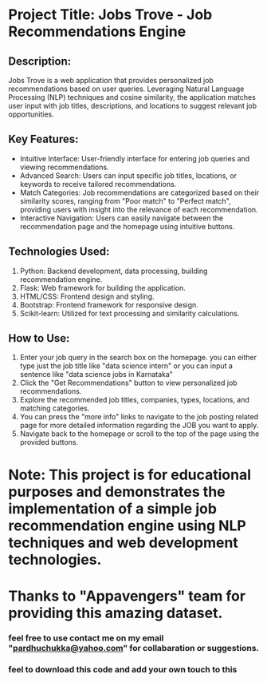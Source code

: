 # Project Title: Jobs Trove - Job Recommendations Engine

## Description:
Jobs Trove is a web application that provides personalized job recommendations based on user queries. Leveraging Natural Language Processing (NLP) techniques and cosine similarity, the application matches user input with job titles, descriptions, and locations to suggest relevant job opportunities.

## Key Features:
* Intuitive Interface: User-friendly interface for entering job queries and viewing recommendations.
* Advanced Search: Users can input specific job titles, locations, or keywords to receive tailored recommendations.
* Match Categories: Job recommendations are categorized based on their similarity scores, ranging from "Poor match" to "Perfect match", providing users with insight into the relevance of each recommendation.
* Interactive Navigation: Users can easily navigate between the recommendation page and the homepage using intuitive buttons.

## Technologies Used:
1) Python: Backend development, data processing, building recommendation engine.
2) Flask: Web framework for building the application.
3) HTML/CSS: Frontend design and styling.
4) Bootstrap: Frontend framework for responsive design.
5) Scikit-learn: Utilized for text processing and similarity calculations.

## How to Use:
1) Enter your job query in the search box on the homepage. you can either type just the job title like "data science intern" or you can input a sentence like "data science jobs in Karnataka"
2) Click the "Get Recommendations" button to view personalized job recommendations.
3) Explore the recommended job titles, companies, types, locations, and matching categories.
4) You can press the "more info" links to navigate to the job posting related page for more detailed information regarding the JOB you want to apply.
5) Navigate back to the homepage or scroll to the top of the page using the provided buttons.

# Note: This project is for educational purposes and demonstrates the implementation of a simple job recommendation engine using NLP techniques and web development technologies.
# Thanks to "Appavengers" team for providing this amazing dataset.

### feel free to use contact me on my email "pardhuchukka@yahoo.com" for collabaration or suggestions.
### feel to download this code and add your own touch to this
